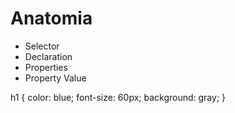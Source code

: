 # Anatomia

* Selector
* Declaration
* Properties
* Property Value

h1 {
    color: blue;
    font-size: 60px;
    background: gray;
}
